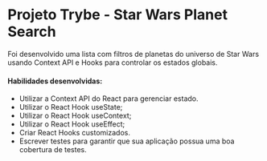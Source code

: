 # Projeto Trybe - Star Wars Planet Search

Foi desenvolvido uma lista com filtros de planetas do universo de Star Wars usando Context API e Hooks para controlar os estados globais.

#### Habilidades desenvolvidas:

- Utilizar a Context API do React para gerenciar estado.
- Utilizar o React Hook useState;
- Utilizar o React Hook useContext;
- Utilizar o React Hook useEffect;
- Criar React Hooks customizados.
- Escrever testes para garantir que sua aplicação possua uma boa cobertura de testes.

